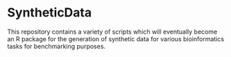 # SyntheticData

This repository contains a variety of scripts which will eventually become an R package for the generation of synthetic data for various bioinformatics tasks for benchmarking purposes.
